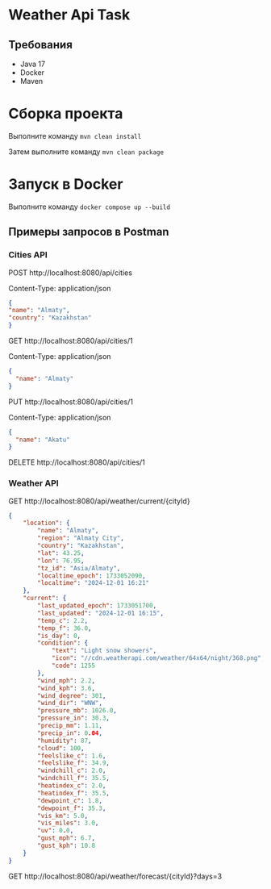 # Weather Api Task
## Требования

- Java 17
- Docker
- Maven

# Сборка проекта
Выполните команду ```mvn clean install```

Затем выполните команду ```mvn clean package```

# Запуск в Docker
Выполните команду ```docker compose up --build```



## Примеры запросов в Postman
### Cities API
POST http://localhost:8080/api/cities

Content-Type: application/json
```json
{
"name": "Almaty",
"country": "Kazakhstan"
}
```

GET http://localhost:8080/api/cities/1

Content-Type: application/json
```json
{
  "name": "Almaty"
}
```

PUT http://localhost:8080/api/cities/1

Content-Type: application/json
```json
{
  "name": "Akatu"
}
```

DELETE http://localhost:8080/api/cities/1

### Weather API

GET http://localhost:8080/api/weather/current/{cityId}

```json
{
    "location": {
        "name": "Almaty",
        "region": "Almaty City",
        "country": "Kazakhstan",
        "lat": 43.25,
        "lon": 76.95,
        "tz_id": "Asia/Almaty",
        "localtime_epoch": 1733052090,
        "localtime": "2024-12-01 16:21"
    },
    "current": {
        "last_updated_epoch": 1733051700,
        "last_updated": "2024-12-01 16:15",
        "temp_c": 2.2,
        "temp_f": 36.0,
        "is_day": 0,
        "condition": {
            "text": "Light snow showers",
            "icon": "//cdn.weatherapi.com/weather/64x64/night/368.png",
            "code": 1255
        },
        "wind_mph": 2.2,
        "wind_kph": 3.6,
        "wind_degree": 301,
        "wind_dir": "WNW",
        "pressure_mb": 1026.0,
        "pressure_in": 30.3,
        "precip_mm": 1.11,
        "precip_in": 0.04,
        "humidity": 87,
        "cloud": 100,
        "feelslike_c": 1.6,
        "feelslike_f": 34.9,
        "windchill_c": 2.0,
        "windchill_f": 35.5,
        "heatindex_c": 2.0,
        "heatindex_f": 35.5,
        "dewpoint_c": 1.8,
        "dewpoint_f": 35.3,
        "vis_km": 5.0,
        "vis_miles": 3.0,
        "uv": 0.0,
        "gust_mph": 6.7,
        "gust_kph": 10.8
    }
}
```

GET http://localhost:8080/api/weather/forecast/{cityId}?days=3

